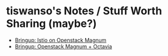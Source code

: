 # tiswanso's Notes / Stuff Worth Sharing (maybe?)

- [Bringup: Istio on Openstack Magnum](istio/istio_on_magnum.md)
- [Bringup: Openstack Magnum + Octavia](istio/magnum.md)

